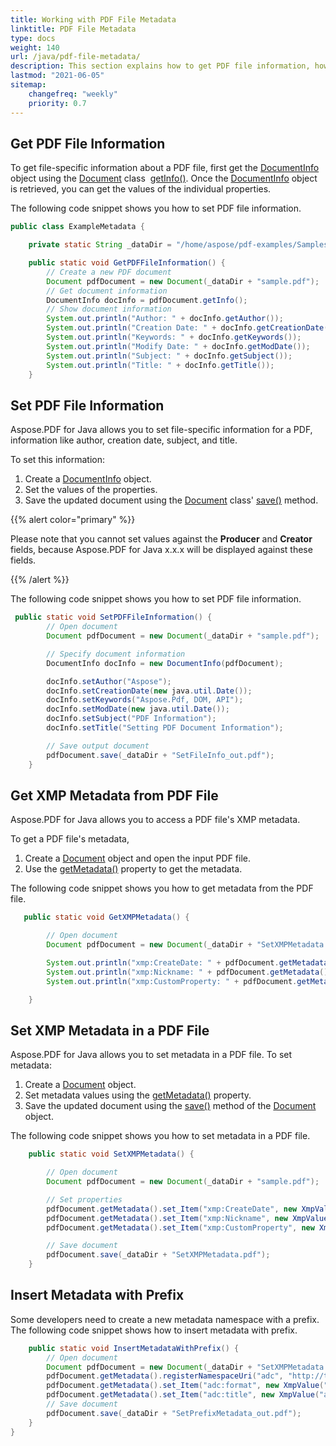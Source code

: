 ```yaml
---
title: Working with PDF File Metadata 
linktitle: PDF File Metadata
type: docs
weight: 140
url: /java/pdf-file-metadata/
description: This section explains how to get PDF file information, how to get XMP Metadata from a PDF file, set PDF File Information.
lastmod: "2021-06-05"
sitemap:
    changefreq: "weekly"
    priority: 0.7
---
```


## Get PDF File Information

To get file-specific information about a PDF file, first get the [DocumentInfo](https://apireference.aspose.com/java/pdf/com.aspose.pdf/DocumentInfo) object using the [Document](https://apireference.aspose.com/java/pdf/com.aspose.pdf/Document) class  [getInfo()](https://apireference.aspose.com/java/pdf/com.aspose.pdf/Document#getInfo--). Once the [DocumentInfo](https://apireference.aspose.com/java/pdf/com.aspose.pdf/DocumentInfo) object is retrieved, you can get the values of the individual properties.

The following code snippet shows you how to set PDF file information.

```java
public class ExampleMetadata {

    private static String _dataDir = "/home/aspose/pdf-examples/Samples/Metadata/";

    public static void GetPDFFileInformation() {
        // Create a new PDF document
        Document pdfDocument = new Document(_dataDir + "sample.pdf");
        // Get document information
        DocumentInfo docInfo = pdfDocument.getInfo();
        // Show document information
        System.out.println("Author: " + docInfo.getAuthor());
        System.out.println("Creation Date: " + docInfo.getCreationDate());
        System.out.println("Keywords: " + docInfo.getKeywords());
        System.out.println("Modify Date: " + docInfo.getModDate());
        System.out.println("Subject: " + docInfo.getSubject());
        System.out.println("Title: " + docInfo.getTitle());
    }
```

## Set PDF File Information

Aspose.PDF for Java allows you to set file-specific information for a PDF, information like author, creation date, subject, and title.

To set this information:

1. Create a [DocumentInfo](https://apireference.aspose.com/java/pdf/com.aspose.pdf/DocumentInfo) object.
1. Set the values of the properties.
1. Save the updated document using the [Document](https://apireference.aspose.com/java/pdf/com.aspose.pdf/Document) class' [save()](https://apireference.aspose.com/java/pdf/com.aspose.pdf/Document#save-com.aspose.ms.System.IO.FileStream-) method.

{{% alert color="primary" %}}

Please note that you cannot set values against the **Producer** and **Creator** fields, because Aspose.PDF for Java x.x.x will be displayed against these fields.

{{% /alert %}}

The following code snippet shows you how to set PDF file information.

```java
 public static void SetPDFFileInformation() {
        // Open document
        Document pdfDocument = new Document(_dataDir + "sample.pdf");

        // Specify document information
        DocumentInfo docInfo = new DocumentInfo(pdfDocument);

        docInfo.setAuthor("Aspose");
        docInfo.setCreationDate(new java.util.Date());
        docInfo.setKeywords("Aspose.Pdf, DOM, API");
        docInfo.setModDate(new java.util.Date());
        docInfo.setSubject("PDF Information");
        docInfo.setTitle("Setting PDF Document Information");

        // Save output document
        pdfDocument.save(_dataDir + "SetFileInfo_out.pdf");
    }
```

## Get XMP Metadata from PDF File

Aspose.PDF for Java allows you to access a PDF file's XMP metadata.

To get a PDF file's metadata,

1. Create a [Document](https://apireference.aspose.com/java/pdf/com.aspose.pdf/Document) object and open the input PDF file.
1. Use the [getMetadata()](https://apireference.aspose.com/java/pdf/com.aspose.pdf/Document#getMetadata--) property to get the metadata.

The following code snippet shows you how to get metadata from the PDF file.

```java
   public static void GetXMPMetadata() {

        // Open document
        Document pdfDocument = new Document(_dataDir + "SetXMPMetadata.pdf");

        System.out.println("xmp:CreateDate: " + pdfDocument.getMetadata().get_Item("xmp:CreateDate"));
        System.out.println("xmp:Nickname: " + pdfDocument.getMetadata().get_Item("xmp:Nickname"));
        System.out.println("xmp:CustomProperty: " + pdfDocument.getMetadata().get_Item("xmp:CustomProperty"));

    }
```

## Set XMP Metadata in a PDF File

Aspose.PDF for Java allows you to set metadata in a PDF file. To set metadata:

1. Create a [Document](https://apireference.aspose.com/java/pdf/com.aspose.pdf/Document) object.
1. Set metadata values using the [getMetadata()](https://apireference.aspose.com/java/pdf/com.aspose.pdf/Document#getMetadata--) property.
1. Save the updated document using the [save()](https://apireference.aspose.com/java/pdf/com.aspose.pdf/Document#save-com.aspose.ms.System.IO.FileStream-) method of the [Document](https://apireference.aspose.com/java/pdf/com.aspose.pdf/Document) object.

The following code snippet shows you how to set metadata in a PDF file.

```java
    public static void SetXMPMetadata() {

        // Open document
        Document pdfDocument = new Document(_dataDir + "sample.pdf");

        // Set properties
        pdfDocument.getMetadata().set_Item("xmp:CreateDate", new XmpValue(new java.util.Date()));
        pdfDocument.getMetadata().set_Item("xmp:Nickname", new XmpValue("Nickname"));
        pdfDocument.getMetadata().set_Item("xmp:CustomProperty", new XmpValue("Custom Value"));

        // Save document
        pdfDocument.save(_dataDir + "SetXMPMetadata.pdf");
    }
```

## Insert Metadata with Prefix

Some developers need to create a new metadata namespace with a prefix. The following code snippet shows how to insert metadata with prefix.

```java
    public static void InsertMetadataWithPrefix() {
        // Open document
        Document pdfDocument = new Document(_dataDir + "SetXMPMetadata.pdf");
        pdfDocument.getMetadata().registerNamespaceUri("adc", "http://tempuri.org/adc/1.0");
        pdfDocument.getMetadata().set_Item("adc:format", new XmpValue("application/pdf"));
        pdfDocument.getMetadata().set_Item("adc:title", new XmpValue("alternative title"));        
        // Save document
        pdfDocument.save(_dataDir + "SetPrefixMetadata_out.pdf");
    }
}
```
